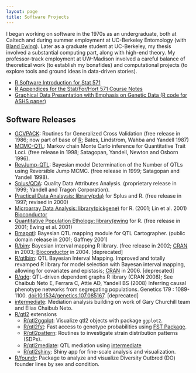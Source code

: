 ```yaml
---
layout: page
title: Software Projects
---
```


I began working on software in the 1970s as an undergraduate, both at Caltech and during
summer employment at UC-Berkeley Entomology (with [Bland Ewing](/pages/ewing)).
Later as a graduate student at UC-Berkeley, my thesis involved a substantial computing part, along with high-end theory.
My professor-track employment at UW-Madison involved a careful balance of theoretical work
(to establish my bonafides) and computational projects (to explore tools and ground ideas in data-driven stories).

*   [R Software Introduction for Stat 571](https://www.stat.wisc.edu/~yandell/st571/R/)
*   [R Appendices for the Stat/For/Hort 571 Course Notes](https://www.stat.wisc.edu/~yandell/st571/R/append.html)
*   [Graphical Data Presentation with Emphasis on Genetic Data (R code for ASHS paper)](https://www.stat.wisc.edu/~yandell/talk/hort/2004.ashs/hort.r)
    
## Software Releases

*   [GCVPACK](ftp://ftp.stat.wisc.edu/pub/wahba/software/gcvpack.html): Routines for Generalized Cross Validation (free release in 1986; now part of base of [R](http://cran.r-project.org/); Bates, Lindstrom, Wahba and Yandell 1987)
*   [MCMC-QTL](ftp://ftp.stat.wisc.edu/pub/yandell/tr925r.html): Markov chain Monte Carlo inference for Quantitative Trait Loci. (free release in 1998; Satagopan, Yandell, Newton and Osborn 1996).
*   [RevJump-QTL](ftp://ftp.stat.wisc.edu/pub/yandell/revjump.html): Bayesian model Determination of the Number of QTLs using Reversible Jump MCMC. (free release in 1999; Satagopan and Yandell 1998).
*   [Splus/QDA](http://www.tragon.com/html/qda_-_news.html): Quality Data Attributes Analysis. (proprietary release in 1999; Yandell and Tragon Corporation).
*   [Practical Data Analsysis: library(pda)](http://www.stat.wisc.edu/~yandell/pda) for Splus and R. (free release in 1997; revised in 2000)
*   [Microarray Data Analysis: library(pickgene)](http://www.stat.wisc.edu/~yandell/statgen/software) for R. (2001; Lin et al. 2001)
[Bioconductor](https://doi.org/doi:10.18129/B9.bioc.pickgene)
*   [Quantitative Population Ethology: library(ewing](http://www.stat.wisc.edu/~yandell/ewing/) for R. (free release in 2001; Ewing et al. 2001)
*   [Bmapqtl](http://www.stat.wisc.edu/~yandell/qtl/software/qtlbim): Bayesian QTL mapping module for QTL Cartographer. (public domain release in 2001; Gaffney 2001)
*   [R/bim](http://www.stat.wisc.edu/~yandell/qtl/software/qtlbim): Bayesian interval mapping R library. (free release in 2002; [CRAN](https://cran.r-project.org/package=qtlbim) in 2003; [Bioconductor](http://www.bioconductor.org/) in 2004. [deprecated]
*   [R/qtlbim](https://cran.r-project.org/package=qtlbim): QTL Bayesian Interval Mapping. Improved and totally revamped R library for model selection with Bayesan interval mapping, allowing for covariates and epistasis; [CRAN](http://cran.r-project.org/) in 2006. [deprecated]
*   [R/qdg](https://cran.r-project.org/package=qdg): QTL-driven dependent graphs R library (CRAN 2008); See Chaibub Neto E, Ferrara C, Attie AD, Yandell BS (2008) Inferring causal phenotype networks from segregating populations. Genetics 179 : 1089-1100. [doi:10.1534/genetics.107.085167](http://doi.org/10.1534/genetics.107.085167). [deprecated]
* [intermediate](https://github.com/byandell/intermediate):
Mediation analysis building on work of Gary Churchill team and Elias Chaibub Neto.
* [R/qtl2](https://kbroman.org/qtl2/) extensions
  * [R/qtl2ggplot](https://cran.r-project.org/package=qtl2ggplot):
Visualize qtl2 objects with package `ggplot2`.
  * [R/qtl2fst](https://cran.r-project.org/package=qtl2fst):
  Fast access to genotype probabilities using [FST Package](https://www.fstpackage.org/).
  * [R/qtl2pattern](https://cran.r-project.org/package=qtl2pattern):
  Routines to investigate strain distribution patterns (SDPs).
  * [R/qtl2mediate](https://github.com/byandell/qtl2mediate):
  QTL mediation using  [intermediate](https://github.com/byandell/intermediate)
  * [R/qtl2shiny](https://github.com/byandell/qtl2shiny):
  Shiny app for fine-scale analysis and visualization.
* [R/foundr](https://github.com/byandell/foundr):
Package to analyze and visualize Diversity Outbred (DO) founder lines by sex and condition.
